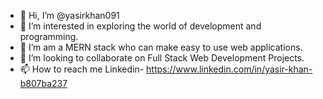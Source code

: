 - 👋 Hi, I’m @yasirkhan091
- 👀 I’m interested in exploring the world of development and programming.
- 🌱 I’m am a MERN stack who can make easy to use web applications.
- 💞️ I’m looking to collaborate on Full Stack Web Development Projects.
- 📫 How to reach me Linkedin- https://www.linkedin.com/in/yasir-khan-b807ba237

<!---
yasirkhan091/yasirkhan091 is a ✨ special ✨ repository because its `README.md` (this file) appears on your GitHub profile.
You can click the Preview link to take a look at your changes.
--->

